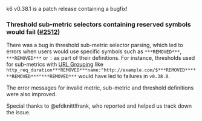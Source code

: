 k6 v0.38.1 is a patch release containing a bugfix!

### Threshold sub-metric selectors containing reserved symbols would fail ([#2512](https://github.com/grafana/k6/issues/2512))

There was a bug in threshold sub-metric selector parsing, which led to errors when users would use specific symbols such as `***REMOVED***`, `***REMOVED***` or `:` as part of their definitions. For instance, thresholds used for sub-metrics with [URL Grouping](https://k6.io/docs/using-k6/http-requests/#url-grouping) like `http_req_duration***REMOVED***name:"http://example.com/$***REMOVED******REMOVED***"***REMOVED***` would have led to failures in `v0.38.0`. 

The error messages for invalid metric, sub-metric and threshold definitions were also improved.

Special thanks to @efdknittlfrank, who reported and helped us track down the issue.
